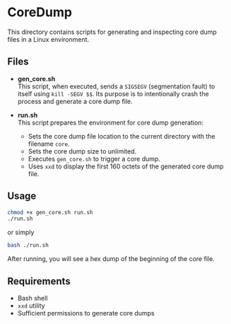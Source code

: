 # CoreDump

This directory contains scripts for generating and inspecting core dump files in a Linux environment.

## Files

- **gen_core.sh**  
    This script, when executed, sends a `SIGSEGV` (segmentation fault) to itself using `kill -SEGV $$`. Its purpose is to intentionally crash the process and generate a core dump file.

- **run.sh**  
    This script prepares the environment for core dump generation:
    - Sets the core dump file location to the current directory with the filename `core`.
    - Sets the core dump size to unlimited.
    - Executes `gen_core.sh` to trigger a core dump.
    - Uses `xxd` to display the first 160 octets of the generated core dump file.

## Usage

```bash
chmod +x gen_core.sh run.sh
./run.sh
```
or simply

```bash
bash ./run.sh
```

After running, you will see a hex dump of the beginning of the core file.

## Requirements

- Bash shell
- `xxd` utility
- Sufficient permissions to generate core dumps
